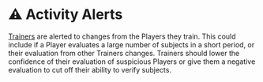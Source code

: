 # ⚠️ Activity Alerts

[Trainers](../advanced-roles/trainers.md) are alerted to changes from the Players they train. This could include if a Player evaluates a large number of subjects in a short period, or their evaluation from other Trainers changes. Trainers should lower the confidence of their evaluation of suspicious Players or give them a negative evaluation to cut off their ability to verify subjects.
